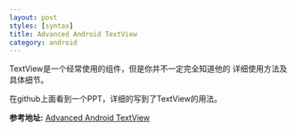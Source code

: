 ```yaml
---
layout: post
styles: [syntax]
title: Advanced Android TextView
category: android
---
```


TextView是一个经常使用的组件，但是你并不一定完全知道他的
详细使用方法及具体细节。

在github上面看到一个PPT，详细的写到了TextView的用法。


**参考地址:** [Advanced Android TextView](http://chiuki.github.io/advanced-android-textview/#/)


